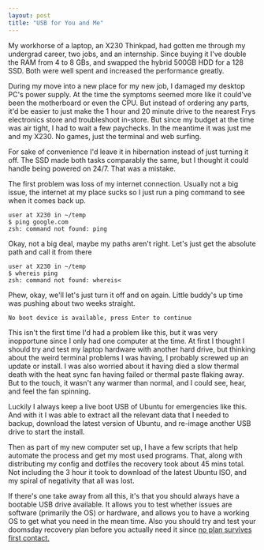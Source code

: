 ```yaml
---
layout: post
title: "USB for You and Me"
---
```

My workhorse of a laptop, an X230 Thinkpad, had gotten me through my undergrad career, two jobs, and an internship. Since buying it I've double the RAM from 4 to 8 GBs, and swapped the hybrid 500GB HDD for a 128 SSD. Both were well spent and increased the performance greatly.

During my move into a new place for my new job, I damaged my desktop PC's power supply. At the time the symptoms seemed more like it could've been the motherboard or even the CPU. But instead of ordering any parts, it'd be easier to just make the 1 hour and 20 minute drive to the nearest Frys electronics store and troubleshoot in-store. But since my budget at the time was air tight, I had to wait a few paychecks. In the meantime it was just me and my X230. No games, just the terminal and web surfing.

For sake of convenience I'd leave it in hibernation instead of just turning it off. The SSD made both tasks comparably the same, but I thought it could handle being powered on 24/7. That was a mistake.

The first problem was loss of my internet connection. Usually not a big issue, the internet at my place sucks so I just run a ping command to see when it comes back up.

```
user at X230 in ~/temp
$ ping google.com
zsh: command not found: ping
```

Okay, not a big deal, maybe my paths aren't right. Let's just get the absolute path and call it from there

```
user at X230 in ~/temp
$ whereis ping
zsh: command not found: whereis<
```

Phew, okay, we'll let's just turn it off and on again. Little buddy's up time was pushing about two weeks straight.

```
No boot device is available, press Enter to continue
```

This isn't the first time I'd had a problem like this, but it was very inopportune since I only had one computer at the time. At first I thought I should try and test my laptop hardware with another hard drive, but thinking about the weird terminal problems I was having, I probably screwed up an update or install. I was also worried about it having died a slow thermal death with the heat sync fan having failed or thermal paste flaking away. But to the touch, it wasn't any warmer than normal, and I could see, hear, and feel the fan spinning.

Luckily I always keep a live boot USB of Ubuntu for emergencies like this. And with it I was able to extract all the relevant data that I needed to backup, download the latest version of Ubuntu, and re-image another USB drive to start the install.

Then as part of my new computer set up, I have a few scripts that help automate the process and get my most used programs. That, along with distributing my config and dotfiles the recovery took about 45 mins total. Not including the 3 hour it took to download of the latest Ubuntu ISO, and my spiral of negativity that all was lost.

If there's one take away from all this, it's that you should always have a bootable USB drive available. It allows you to test whether issues are software (primarily the OS) or hardware, and allows you to have a working OS to get what you need in the mean time. Also you should try and test your doomsday recovery plan before you actually need it since [no plan survives first contact.](https://en.wikiquote.org/wiki/Helmuth_von_Moltke_the_Elder)